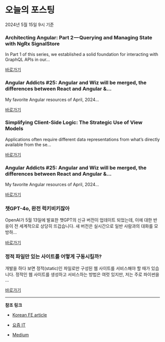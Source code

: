 # 오늘의 포스팅 
2024년 5월 15일 9시 기준 

### Architecting Angular: Part 2 — Querying and Managing State with NgRx SignalStore 

 In Part 1 of this series, we established a solid foundation for interacting with GraphQL APIs in our... 

 [바로가기](https://medium.com/m/signin?actionUrl=https%3A%2F%2Fmedium.com%2F_%2Fbookmark%2Fp%2F1c931ad309c4&operation=register&redirect=https%3A%2F%2Fitnext.io%2Farchitecting-angular-part-2-querying-and-managing-state-with-ngrx-signalstore-1c931ad309c4&source=---------0-84----------front_end_development------bookmark_preview----520a3e74_9953_400f_9fd5_c83ba6af31b5-------) 

### Angular Addicts #25: Angular and Wiz will be merged, the differences between React and Angular &… 

 My favorite Angular resources of April, 2024... 

 [바로가기](https://medium.com/m/signin?actionUrl=https%3A%2F%2Fmedium.com%2F_%2Fbookmark%2Fp%2F4cc60ac62e11&operation=register&redirect=https%3A%2F%2Fmedium.angularaddicts.com%2Fangular-addicts-25-angular-and-wiz-will-be-merged-the-differences-between-react-and-angular-4cc60ac62e11&source=---------0-84----------react------bookmark_preview----d5dcb857_ac22_443e_a8cb_429889f14733-------) 

### Simplifying Client-Side Logic: The Strategic Use of View Models 

 Applications often require different data representations from what’s directly available from the se... 

 [바로가기](https://medium.com/m/signin?actionUrl=https%3A%2F%2Fmedium.com%2F_%2Fbookmark%2Fp%2Fdb0ae0363be4&operation=register&redirect=https%3A%2F%2Fnetbasal.com%2Fsimplifying-client-side-logic-the-strategic-use-of-view-models-db0ae0363be4&source=---------0-84----------javascript------bookmark_preview----91068d59_b3e7_47da_a41a_39b3449f4a03-------) 

### Angular Addicts #25: Angular and Wiz will be merged, the differences between React and Angular &… 

 My favorite Angular resources of April, 2024... 

 [바로가기](https://medium.com/m/signin?actionUrl=https%3A%2F%2Fmedium.com%2F_%2Fbookmark%2Fp%2F4cc60ac62e11&operation=register&redirect=https%3A%2F%2Fmedium.angularaddicts.com%2Fangular-addicts-25-angular-and-wiz-will-be-merged-the-differences-between-react-and-angular-4cc60ac62e11&source=---------0-84----------typescript------bookmark_preview----d39b347d_948a_4c97_b184_474a063b2c8a-------) 

### 챗GPT-4o, 완전 럭키비키잖아 

 OpenAI가 5월 13일에 발표한 챗GPT의 신규 버전이 업데이트 되었는데, 이에 대한 반응이 전 세계적으로 상당히 뜨겁습니다. 새 버전은 실시간으로 일반 사람과의 대화를 모방하... 

 [바로가기](https://yozm.wishket.com/magazine/detail/2588/) 

### 정적 파일만 있는 사이트를 어떻게 구동시킬까? 

 개발을 하다 보면 정적(static)인 파일로만 구성된 웹 사이트를 서비스해야 할 때가 있습니다. 정적인 웹 사이트를 생성하고 서비스하는 방법은 여럿 있지만, 저는 주로 파이썬을 ... 

 [바로가기](https://yozm.wishket.com/magazine/detail/2584/) 

---

**참조 링크**

- [Korean FE article](https://kofearticle.substack.com) 

- [요즘 IT](https://yozm.wishket.com/magazine) 

- [Medium](https://medium.com) 

